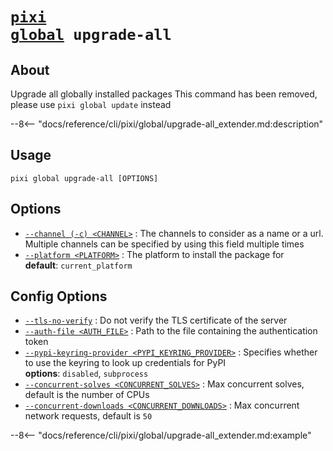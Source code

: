 <!--- This file is autogenerated. Do not edit manually! -->
# <code>[pixi](../../pixi.md) [global](../global.md) upgrade-all</code>

## About
Upgrade all globally installed packages This command has been removed, please use `pixi global update` instead

--8<-- "docs/reference/cli/pixi/global/upgrade-all_extender.md:description"

## Usage
```
pixi global upgrade-all [OPTIONS]
```

## Options
- <a id="arg---channel" href="#arg---channel">`--channel (-c) <CHANNEL>`</a>
:  The channels to consider as a name or a url. Multiple channels can be specified by using this field multiple times
- <a id="arg---platform" href="#arg---platform">`--platform <PLATFORM>`</a>
:  The platform to install the package for
<br>**default**: `current_platform`

## Config Options
- <a id="arg---tls-no-verify" href="#arg---tls-no-verify">`--tls-no-verify`</a>
:  Do not verify the TLS certificate of the server
- <a id="arg---auth-file" href="#arg---auth-file">`--auth-file <AUTH_FILE>`</a>
:  Path to the file containing the authentication token
- <a id="arg---pypi-keyring-provider" href="#arg---pypi-keyring-provider">`--pypi-keyring-provider <PYPI_KEYRING_PROVIDER>`</a>
:  Specifies whether to use the keyring to look up credentials for PyPI
<br>**options**: `disabled`, `subprocess`
- <a id="arg---concurrent-solves" href="#arg---concurrent-solves">`--concurrent-solves <CONCURRENT_SOLVES>`</a>
:  Max concurrent solves, default is the number of CPUs
- <a id="arg---concurrent-downloads" href="#arg---concurrent-downloads">`--concurrent-downloads <CONCURRENT_DOWNLOADS>`</a>
:  Max concurrent network requests, default is `50`

--8<-- "docs/reference/cli/pixi/global/upgrade-all_extender.md:example"
